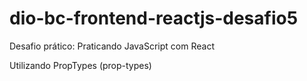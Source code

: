 # dio-bc-frontend-reactjs-desafio5
Desafio prático: Praticando JavaScript com React

Utilizando PropTypes (prop-types)